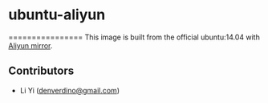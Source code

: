 # ubuntu-aliyun
================
This image is built from the official ubuntu:14.04 with [Aliyun mirror](http://mirrors.aliyun.com/).

Contributors
-------------------
* Li Yi (denverdino@gmail.com)


